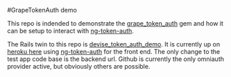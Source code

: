 #GrapeTokenAuth demo

This repo is indended to demonstrate the [grape_token_auth][grape_token_auth]
gem and how it can be setup to interact with [ng-token-auth][ng-token-auth].

The Rails twin to this repo is [devise_token_auth_demo][devise_token_auth_demo].
It is currently up on [heroku here][heroku_demo] using
[ng-token-auth][ng-token-auth] for the front end. The only change to the test
app code base is the backend url. Github is currently the only omniauth provider
active, but obviously others are possible.



[grape_token_auth]: https://codeclimate.com/github/mcordell/grape_token_auth
[ng-token-auth]: https://github.com/lynndylanhurley/ng-token-auth
[devise_token_auth_demo]: https://github.com/lynndylanhurley/devise_token_auth_demo
[heroku_demo]: https://grape-ng-token-demo.herokuapp.com/



